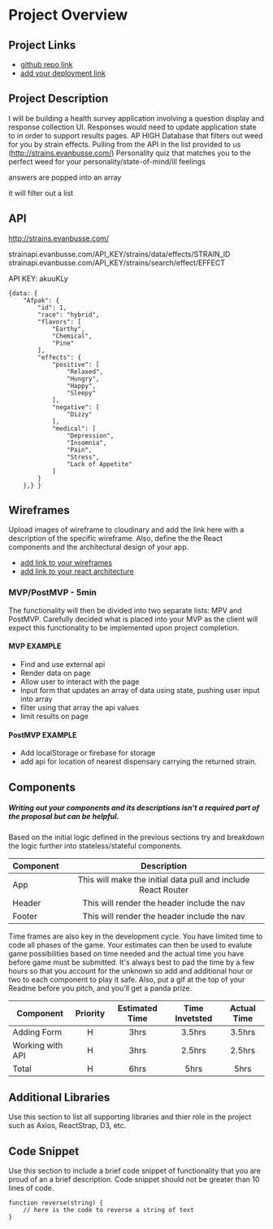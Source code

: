 # Project Overview

## Project Links

- [github repo link](https://github.com/hbubley/react_app_project_2)
- [add your deployment link]()

## Project Description

I will be building a health survey application involving a question display and response collection UI.  Responses would need to update application state to in order to support results pages. 
AP HIGH 
Database that filters out weed for you by strain effects. 
Pulling from the API in the list provided to us (http://strains.evanbusse.com/) 
Personality quiz that matches you to the perfect weed for your personality/state-of-mind/ill feelings

answers are popped into an array 

it will filter out a list 
## API

http://strains.evanbusse.com/

strainapi.evanbusse.com/API_KEY/strains/data/effects/STRAIN_ID
strainapi.evanbusse.com/API_KEY/strains/search/effect/EFFECT

API KEY: akuuKLy


```
{data: {
    "Afpak": {
        "id": 1,
        "race": "hybrid",
        "flavors": [
            "Earthy",
            "Chemical",
            "Pine"
        ],
        "effects": {
            "positive": [
                "Relaxed",
                "Hungry",
                "Happy",
                "Sleepy"
            ],
            "negative": [
                "Dizzy"
            ],
            "medical": [
                "Depression",
                "Insomnia",
                "Pain",
                "Stress",
                "Lack of Appetite"
            ]
        }
    },} }
```


## Wireframes

Upload images of wireframe to cloudinary and add the link here with a description of the specific wireframe. Also, define the the React components and the architectural design of your app.

- [add link to your wireframes]()
- [add link to your react architecture]()


### MVP/PostMVP - 5min

The functionality will then be divided into two separate lists: MPV and PostMVP.  Carefully decided what is placed into your MVP as the client will expect this functionality to be implemented upon project completion.  

#### MVP EXAMPLE
- Find and use external api 
- Render data on page 
- Allow user to interact with the page
- Input form that updates an array of data using state, pushing user input into array
- filter using that array the api values
- limit results on page

#### PostMVP EXAMPLE

- Add localStorage or firebase for storage
- add api for location of nearest dispensary carrying the returned strain. 

## Components
##### Writing out your components and its descriptions isn't a required part of the proposal but can be helpful.

Based on the initial logic defined in the previous sections try and breakdown the logic further into stateless/stateful components. 

| Component | Description | 
| --- | :---: |  
| App | This will make the initial data pull and include React Router| 
| Header | This will render the header include the nav | 
| Footer | This will render the header include the nav | 


Time frames are also key in the development cycle.  You have limited time to code all phases of the game.  Your estimates can then be used to evalute game possibilities based on time needed and the actual time you have before game must be submitted. It's always best to pad the time by a few hours so that you account for the unknown so add and additional hour or two to each component to play it safe. Also, put a gif at the top of your Readme before you pitch, and you'll get a panda prize.

| Component | Priority | Estimated Time | Time Invetsted | Actual Time |
| --- | :---: |  :---: | :---: | :---: |
| Adding Form | H | 3hrs| 3.5hrs | 3.5hrs |
| Working with API | H | 3hrs| 2.5hrs | 2.5hrs |
| Total | H | 6hrs| 5hrs | 5hrs |

## Additional Libraries
 Use this section to list all supporting libraries and thier role in the project such as Axios, ReactStrap, D3, etc. 

## Code Snippet

Use this section to include a brief code snippet of functionality that you are proud of an a brief description.  Code snippet should not be greater than 10 lines of code. 

```
function reverse(string) {
	// here is the code to reverse a string of text
}
```
